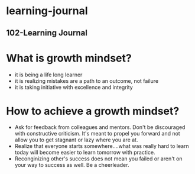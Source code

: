 # learning-journal
## 102-Learning Journal

# What is growth mindset?

* it is being a life long learner
* it is realizing mistakes are a path to an outcome, not failure
* it is taking initiative with excellence and integrity

# How to achieve a growth mindset?
* Ask for feedback from colleagues and mentors. Don't be discouraged with constructive criticism. It's meant to propel you forward and not allow you to get stagnant or lazy where you are at. 
* Realize that everyone starts somewhere....what was really hard to learn today will become easier to learn tomorrow with practice.
* Reconginizing other's success does not mean you failed or aren't on your way to success as well.  Be a cheerleader.
